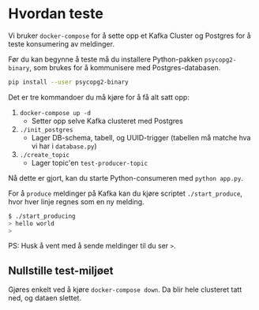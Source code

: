 Hvordan teste
=============

Vi bruker `docker-compose` for å sette opp et Kafka Cluster og Postgres for å teste konsumering av meldinger.

Før du kan begynne å teste må du installere Python-pakken `psycopg2-binary`, som brukes for å kommunisere med Postgres-databasen.

```bash
pip install --user psycopg2-binary
```

Det er tre kommandoer du må kjøre for å få alt satt opp:

1. `docker-compose up -d`
   * Setter opp selve Kafka clusteret med Postgres
2. `./init_postgres`
   * Lager DB-schema, tabell, og UUID-trigger (tabellen må matche hva vi har i `database.py`)
3. `./create_topic`
   * Lager topic'en `test-producer-topic`

Nå dette er gjort, kan du starte Python-consumeren med `python app.py`.

For å `produce` meldinger på Kafka kan du kjøre scriptet `./start_produce`, hvor hver linje regnes som en ny melding.

```bash
$ ./start_producing
> hello world
>
```

PS: Husk å vent med å sende meldinger til du ser `>`.


## Nullstille test-miljøet

Gjøres enkelt ved å kjøre `docker-compose down`. Da blir hele clusteret tatt ned, og dataen slettet.
